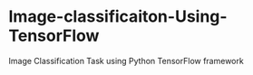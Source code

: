 # Image-classificaiton-Using-TensorFlow
Image Classification Task using Python TensorFlow framework

